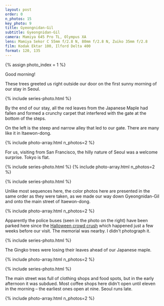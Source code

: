 ```yaml
---
layout: post
order: 0
n_photos: 15
key_photo: 9
title: Gyeongnidan-Gil
subtitle: Gyeongnidan-Gil
camera: Mamiya 645 Pro TL, Olympus XA
lens: Mamiya Sekor C 55mm f/2.8 N, 80mm f/2.8 N, Zuiko 35mm f/2.8
film: Kodak Ektar 100, Ilford Delta 400
format: 120, 135
---
```


{% assign photo_index = 1 %}

Good morning!

These trees greeted us right outside our door on the first sunny morning of our stay in Seoul.

{% include series-photo.html %}

By the end of our stay, all the red leaves from the Japanese Maple had fallen and formed a crunchy carpet that interfered with the gate at the bottom of the steps.

On the left is the steep and narrow alley that led to our gate. There are many like it in Itaewon-dong.

{% include photo-array.html n_photos=2 %}

For us, visiting from San Francisco, the hilly nature of Seoul was a welcome surprise. Tokyo is flat.

{% include series-photo.html %}
{% include photo-array.html n_photos=2 %}

{% include series-photo.html %}

Unlike most sequences here, the color photos here are presented in the same order as they were taken, as we made our way down Gyeongnidan-Gil and onto the main street of Itaewon-dong.

{% include photo-array.html n_photos=2 %}

Apparently the police buses (seen in the photo on the right) have been parked here since the [Halloween crowd crush](https://en.wikipedia.org/wiki/Seoul_Halloween_crowd_crush) which happened just a few weeks before our visit. The memorial was nearby. I didn't photograph it.

{% include series-photo.html %}

The Gingko trees were losing their leaves ahead of our Japanese maple.

{% include photo-array.html n_photos=2 %}

{% include series-photo.html %}

The main street was full of clothing shops and food spots, but in the early afternoon it was subdued. Most coffee shops here didn't open until eleven in the morning – the earliest ones open at nine. Seoul runs late.

{% include photo-array.html n_photos=2 %}
